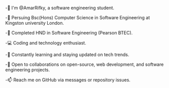 -👋 I'm @AmarRifky, a software engineering student.

-🚀 Persuing Bsc(Hons) Computer Science in Software Engineering at Kingston university London.

-🚀 Completed HND in Software Engineering (Pearson BTEC).

-💻 Coding and technology enthusiast.

-🌱 Constantly learning and staying updated on tech trends.

-💞️ Open to collaborations on open-source, web development, and software engineering projects.

-📫 Reach me on GitHub via messages or repository issues.

<!--
**AmarRifky/amarrifky** is a ✨ _special_ ✨ repository because its `README.md` (this file) appears on your GitHub profile.

Here are some ideas to get you started:

- 🔭 I’m currently working on ...
- 🌱 I’m currently learning ...
- 👯 I’m looking to collaborate on ...
- 🤔 I’m looking for help with ...
- 💬 Ask me about ...
- 📫 How to reach me: ...
- 😄 Pronouns: ...
- ⚡ Fun fact: ...
-->
